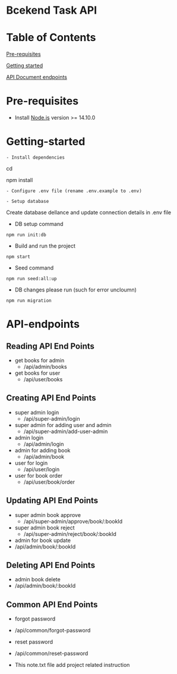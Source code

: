 # Bcekend Task  API

# Table of Contents
[Pre-requisites](#Pre-requisites)

[Getting started](#Getting-started)

[API Document endpoints](#API-endpoints)

# Pre-requisites
- Install [Node.js](https://nodejs.org/en/) version >= 14.10.0

# Getting-started
```
- Install dependencies

```
cd <project-name>

npm install
```
- Configure .env file (rename .env.example to .env)

- Setup database
```
Create database dellance and update connection details in .env file
- DB setup command
```
npm run init:db
```

- Build and run the project
```
npm start
```

- Seed command
```
npm run seed:all:up
```
- DB changes please run (such for error uncloumn)
```
npm run migration
```
# API-endpoints
## Reading API End Points
  - get books for admin 
    - /api/admin/books
  - get books for user
    - /api/user/books

## Creating API End Points
  - super admin login
    - /api/super-admin/login
  - super admin for adding user and admin
    - /api/super-admin/add-user-admin
  - admin login 
    - /api/admin/login
  - admin for adding book
    - /api/admin/book
  - user for login
    - /api/user/login
  - user for book order
    - /api/user/book/order

## Updating API End Points
  - super admin book approve 
    - /api/super-admin/approve/book/:bookId
  - super admin book reject
    - /api/super-admin/reject/book/:bookId
  - admin for book update
   - /api/admin/book/:bookId

## Deleting API End Points
  - admin book delete
   - /api/admin/book/:bookId

## Common API End Points
  - forgot password
   - /api/common/forgot-password
  - reset password
   - /api/common/reset-password

  

- This note.txt file add project related instruction